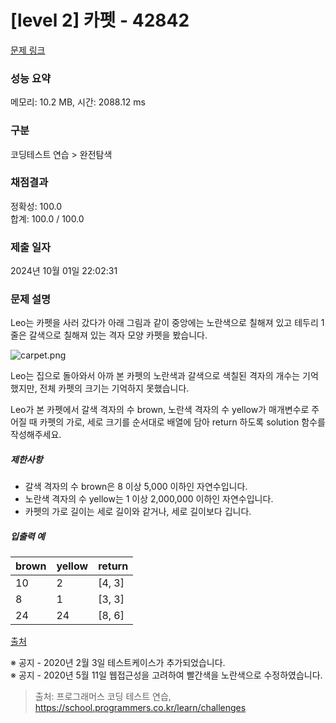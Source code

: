 # [level 2] 카펫 - 42842 

[문제 링크](https://school.programmers.co.kr/learn/courses/30/lessons/42842) 

### 성능 요약

메모리: 10.2 MB, 시간: 2088.12 ms

### 구분

코딩테스트 연습 > 완전탐색

### 채점결과

정확성: 100.0<br/>합계: 100.0 / 100.0

### 제출 일자

2024년 10월 01일 22:02:31

### 문제 설명

<p style="user-select: auto !important;">Leo는 카펫을 사러 갔다가 아래 그림과 같이 중앙에는 노란색으로 칠해져 있고 테두리 1줄은 갈색으로 칠해져 있는 격자 모양 카펫을 봤습니다.</p>

<p style="user-select: auto !important;"><img src="https://grepp-programmers.s3.ap-northeast-2.amazonaws.com/files/production/b1ebb809-f333-4df2-bc81-02682900dc2d/carpet.png" title="" alt="carpet.png" style="user-select: auto !important;"></p>

<p style="user-select: auto !important;">Leo는 집으로 돌아와서 아까 본 카펫의 노란색과 갈색으로 색칠된 격자의 개수는 기억했지만, 전체 카펫의 크기는 기억하지 못했습니다.</p>

<p style="user-select: auto !important;">Leo가 본 카펫에서 갈색 격자의 수 brown, 노란색 격자의 수 yellow가 매개변수로 주어질 때 카펫의 가로, 세로 크기를 순서대로 배열에 담아 return 하도록 solution 함수를 작성해주세요.</p>

<h5 style="user-select: auto !important;">제한사항</h5>

<ul style="user-select: auto !important;">
<li style="user-select: auto !important;">갈색 격자의 수 brown은 8 이상 5,000 이하인 자연수입니다.</li>
<li style="user-select: auto !important;">노란색 격자의 수 yellow는 1 이상 2,000,000 이하인 자연수입니다.</li>
<li style="user-select: auto !important;">카펫의 가로 길이는 세로 길이와 같거나, 세로 길이보다 깁니다.</li>
</ul>

<h5 style="user-select: auto !important;">입출력 예</h5>
<table class="table" style="user-select: auto !important;">
        <thead style="user-select: auto !important;"><tr style="user-select: auto !important;">
<th style="user-select: auto !important;">brown</th>
<th style="user-select: auto !important;">yellow</th>
<th style="user-select: auto !important;">return</th>
</tr>
</thead>
        <tbody style="user-select: auto !important;"><tr style="user-select: auto !important;">
<td style="user-select: auto !important;">10</td>
<td style="user-select: auto !important;">2</td>
<td style="user-select: auto !important;">[4, 3]</td>
</tr>
<tr style="user-select: auto !important;">
<td style="user-select: auto !important;">8</td>
<td style="user-select: auto !important;">1</td>
<td style="user-select: auto !important;">[3, 3]</td>
</tr>
<tr style="user-select: auto !important;">
<td style="user-select: auto !important;">24</td>
<td style="user-select: auto !important;">24</td>
<td style="user-select: auto !important;">[8, 6]</td>
</tr>
</tbody>
      </table>
<p style="user-select: auto !important;"><a href="http://hsin.hr/coci/archive/2010_2011/contest4_tasks.pdf" target="_blank" rel="noopener" style="user-select: auto !important;">출처</a></p>

<p style="user-select: auto !important;">※ 공지 - 2020년 2월 3일 테스트케이스가 추가되었습니다.<br style="user-select: auto !important;">
※ 공지 - 2020년 5월 11일 웹접근성을 고려하여 빨간색을 노란색으로 수정하였습니다.</p>


> 출처: 프로그래머스 코딩 테스트 연습, https://school.programmers.co.kr/learn/challenges